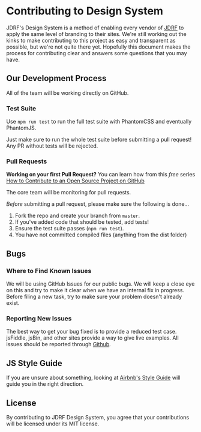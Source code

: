 # Contributing to Design System

JDRF's Design System is a method of enabling every vendor of [JDRF](https://www.jdrf.org) to apply the same level of branding to their sites. We're still working out the kinks to make contributing to this project as easy and transparent as possible, but we're not quite there yet. Hopefully this document makes the process for contributing clear and answers some questions that you may have.

## Our Development Process

All of the team will be working directly on GitHub.

### Test Suite

Use `npm run test` to run the full test suite with PhantomCSS and eventually PhantomJS.

Just make sure to run the whole test suite before submitting a pull request! Any PR without tests will be rejected.

### Pull Requests

**Working on your first Pull Request?** You can learn how from this *free* series [How to Contribute to an Open Source Project on GitHub](https://egghead.io/series/how-to-contribute-to-an-open-source-project-on-github)

The core team will be monitoring for pull requests.

*Before* submitting a pull request, please make sure the following is done…

1. Fork the repo and create your branch from `master`.
2. If you've added code that should be tested, add tests!
3. Ensure the test suite passes (`npm run test`).
4. You have not committed compiled files (anything from the dist folder)

## Bugs

### Where to Find Known Issues

We will be using GitHub Issues for our public bugs. We will keep a close eye on this and try to make it clear when we have an internal fix in progress. Before filing a new task, try to make sure your problem doesn't already exist.

### Reporting New Issues

The best way to get your bug fixed is to provide a reduced test case. jsFiddle, jsBin, and other sites provide a way to give live examples. All issues should be reported through [Github](https://github.com/JDRF/design-system/issues).

## JS Style Guide

If you are unsure about something, looking at [Airbnb's Style Guide](https://github.com/airbnb/javascript) will guide you in the right direction.

## License

By contributing to JDRF Design System, you agree that your contributions will be licensed under its MIT license.

